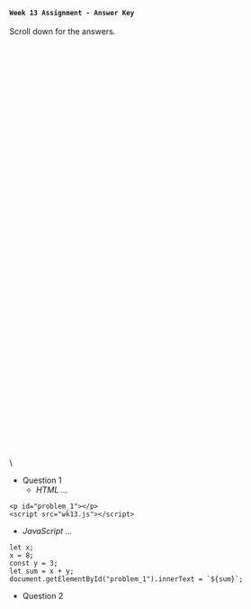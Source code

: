 **`Week 13 Assignment - Answer Key`**
\
\
Scroll down for the answers.
\
\
\
\
\
\
\
\
\
\
\
\
\
\
\
\
\
\
\
\
\
\
\
\
\
\
\
\
\
\
\
\
\
\
\
\
\
\
\
\
\
\
\
\
\
\

- Question 1
  - *HTML ...*
```
<p id="problem_1"></p>
<script src="wk13.js"></script>
```
  - *JavaScript ...*
```
let x;
x = 8;
const y = 3;
let sum = x + y;
document.getElementById("problem_1").innerText = `${sum}`;
```
- Question 2
